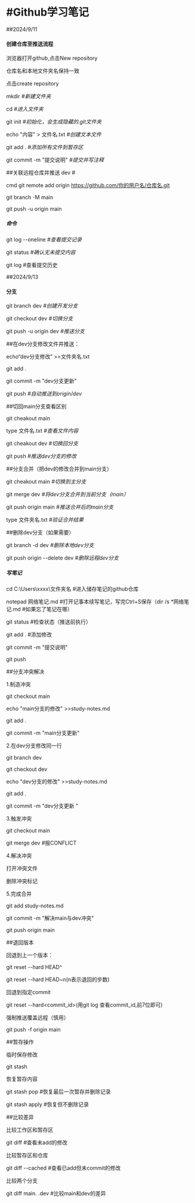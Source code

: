 # \#Github学习笔记

\##2024/9/11

#### 创建仓库至推送流程

浏览器打开github,点击New repository

仓库名和本地文件夹名保持一致

点击create repository


mkdir      *#新建文件夹*

cd            *#进入文件夹*

git init    *#初始化，会生成隐藏的.git文件夹*

echo "内容" > 文件名.txt     *#创建文本文件*

git add .       *#添加所有文件到暂存区*

git commit -m "提交说明"   *#提交并写注释*

\##关联远程仓库并推送 dev #

cmd  git remote add origin https://github.com/你的用户名/仓库名.git

git branch -M main

git push -u origin main

##### 命令

git log --oneline  *#查看提交记录*

git status              *#确认无未提交内容*

git log                #查看提交历史

\##2024/9/13

#### 分支

git branch dev   *#创建开发分支*

git checkout dev  *#切换分支*

git push -u origin dev *#推送分支*

\##在dev分支修改文件并推送：

echo“dev分支修改” >>文件夹名.txt

git add .

git commit -m "dev分支更新"

git push      *#自动推送到origin/dev*

\##切回main分支查看区别

git cheakout main

type  文件名.txt *#查看文件内容*

git cheakout dev  *#切换回分支*

git push   *#推送dev分支的修改*

\##分支合并（把dev的修改合并到main分支）

git cheakout main  *#切换到主分支*

git merge dev    *#将dev分支合并到当前分支（main）*

git push origin main *#推送合并后的main分支*

type 文件夹名.txt   *#验证合并结果*

\##删除dev分支（如果需要）

git branch -d dev *#删除本地dev分支*

git push origin --delete dev  *#删除远程dev分支*

##### 写笔记 


cd C:\\Users\\xxxx\\文件夹名  #进入储存笔记的github仓库 


notepad 网络笔记.md   #打开记事本续写笔记，写完Ctrl+S保存（dir /s \*网络笔记.md    #如果忘了笔记在哪） 


git status   #检查状态（推送前执行） 


git add . #添加修改 


git commit -m "提交说明" 


git push 

##分支冲突解决 

1.制造冲突 

git checkout main 

echo "main分支的修改" >>study-notes.md 

git add . 

git commit -m "main分支更新" 

2.在dev分支修改同一行 

git branch dev 

git checkout dev 

echo "dev分支的修改" >>study-notes.md 

git add . 

git commit -m "dev分支更新 " 

3.触发冲突

git checkout main 

git merge dev  #报CONFLICT

4.解决冲突

打开冲突文件

删除冲突标记

5.完成合并

git add study-notes.md

git commit -m "解决main与dev冲突"

git push origin main 

##退回版本

回退到上一个版本：

git reset --hard HEAD^

git reset --hard HEAD~n(n表示退回的步数)

回退到指定commit

git reset --hard<commit_id>(用git log 查看commit_id,前7位即可)

强制推送覆盖远程（慎用）

git push -f origin main

##暂存操作

临时保存修改

git stash

恢复暂存内容

git stash pop #恢复最后一次暂存并删除记录

git stash apply #恢复但不删除记录

##比较差异

比较工作区和暂存区

git diff  #查看未add的修改

比较暂存区和仓库

git diff --cached  #查看已add但未commit的修改

比较两个分支

git diff main. .dev #比较main和dev的差异












